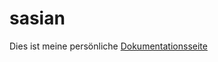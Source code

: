 # sasian
Dies ist meine persönliche [Dokumentationsseite](https://heichi.github.io/sasian/index.html)
